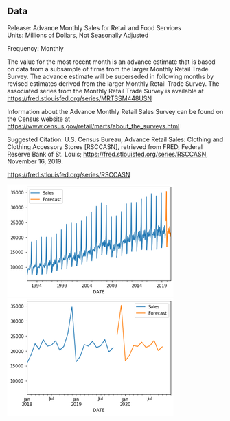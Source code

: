 ## Data

Release: Advance Monthly Sales for Retail and Food Services  
Units:  Millions of Dollars, Not Seasonally Adjusted

Frequency:  Monthly

The value for the most recent month is an advance estimate that is based on data from a subsample of firms from the larger Monthly Retail Trade Survey. The advance estimate will be superseded in following months by revised estimates derived from the larger Monthly Retail Trade Survey. The associated series from the Monthly Retail Trade Survey is available at https://fred.stlouisfed.org/series/MRTSSM448USN

Information about the Advance Monthly Retail Sales Survey can be found on the Census website at https://www.census.gov/retail/marts/about_the_surveys.html

Suggested Citation:
U.S. Census Bureau, Advance Retail Sales: Clothing and Clothing Accessory Stores [RSCCASN], retrieved from FRED, Federal Reserve Bank of St. Louis; https://fred.stlouisfed.org/series/RSCCASN, November 16, 2019.

https://fred.stlouisfed.org/series/RSCCASN

![forecast1](https://github.com/SabaGholizadehAnsari/Monthlysale_forcast_Timeseries/blob/master/forecast.png)
![forecast2](https://github.com/SabaGholizadehAnsari/Monthlysale_forcast_Timeseries/blob/master/forecast2.png)

